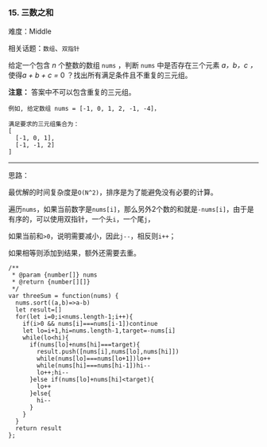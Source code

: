 ### 15. 三数之和

难度：Middle

相关话题：`数组`、`双指针`

给定一个包含 *n*  个整数的数组 `nums` ，判断 `nums` 中是否存在三个元素 *a，b，c ，* 使得*a + b + c =* 0 ？找出所有满足条件且不重复的三元组。



**注意：** 答案中不可以包含重复的三元组。



```
例如, 给定数组 nums = [-1, 0, 1, 2, -1, -4]，

满足要求的三元组集合为：
[
  [-1, 0, 1],
  [-1, -1, 2]
]
```



-----

思路：

最优解的时间复杂度是`O(N^2)`，排序是为了能避免没有必要的计算。

遍历`nums`，如果当前数字是`nums[i]`，那么另外2个数的和就是`-nums[i]`，由于是有序的，可以使用双指针，一个头`i`，一个尾`j`，

如果当前和`>0`，说明需要减小，因此`j--`，相反则`i++`；

如果相等则添加到结果，额外还需要去重。

```
/**
 * @param {number[]} nums
 * @return {number[][]}
 */
var threeSum = function(nums) {
  nums.sort((a,b)=>a-b)
  let result=[]
  for(let i=0;i<nums.length-1;i++){
    if(i>0 && nums[i]===nums[i-1])continue
    let lo=i+1,hi=nums.length-1,target=-nums[i]
    while(lo<hi){
      if(nums[lo]+nums[hi]===target){
        result.push([nums[i],nums[lo],nums[hi]])
        while(nums[lo]===nums[lo+1])lo++
        while(nums[hi]===nums[hi-1])hi--
        lo++;hi--
      }else if(nums[lo]+nums[hi]<target){
        lo++
      }else{
        hi--
      }
    }
  }
  return result
};
```

